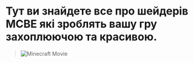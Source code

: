 # Тут ви знайдете все про шейдерів MCBE які зроблять вашу гру захоплюючою та красивою.
> ![Minecraft Movie](https://uzvarua.github.io/renderdragonshaders/Screenshot_20241002_160434.jpg)
